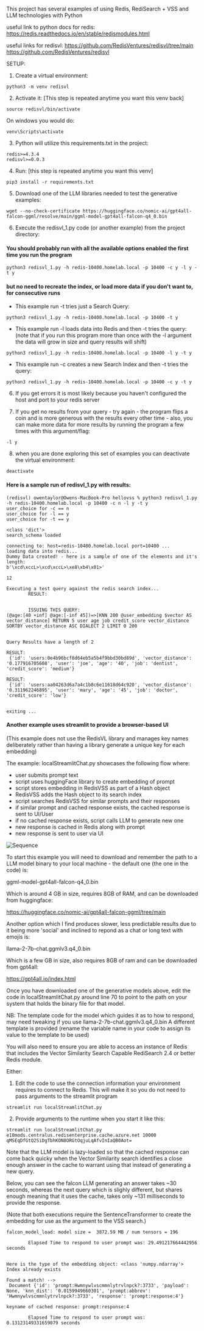 This project has several examples of using Redis, RediSearch + VSS and LLM technologies with Python

useful link to python docs for redis:
https://redis.readthedocs.io/en/stable/redismodules.html 

useful links for redisvl:
https://github.com/RedisVentures/redisvl/tree/main 
https://github.com/RedisVentures/redisvl 

SETUP:

1. Create a virtual environment:

```
python3 -m venv redisvl
```

2. Activate it:  [This step is repeated anytime you want this venv back]

```
source redisvl/bin/activate
```

On windows you would do:

```
venv\Scripts\activate
```

3. Python will utilize this requirements.txt in the project:

```
redis>=4.3.4
redisvl>=0.0.3
```

4. Run: [this step is repeated anytime you want this venv]

```
pip3 install -r requirements.txt
```
5. Download one of the LLM libraries needed to test the generative examples:

```
wget --no-check-certificate https://huggingface.co/nomic-ai/gpt4all-falcon-ggml/resolve/main/ggml-model-gpt4all-falcon-q4_0.bin
```
6. Execute the redisvl_1.py code (or another example) from the project directory:

#### You should probably run with all the available options enabled the first time you run the program

```
python3 redisvl_1.py -h redis-10400.homelab.local -p 10400 -c y -l y -t y
```

#### but no need to recreate the index, or load more data if you don't want to, for consecutive runs


* This example run -t tries just a Search Query:

```
python3 redisvl_1.py -h redis-10400.homelab.local -p 10400 -t y
```

* This example run -l loads data into Redis and then -t tries the query:  
(note that if you run this program more than once with the -l argument the data will grow in size and query results will shift)

```
python3 redisvl_1.py -h redis-10400.homelab.local -p 10400 -l y -t y
```

* This example run -c creates a new Search Index and then -t tries the query:

```
python3 redisvl_1.py -h redis-10400.homelab.local -p 10400 -c y -t y
```


6. If you get errors it is most likely because you haven't configured the host and port to your redis server

7. If you get no results from your query - try again  - the program flips a coin and is more generous with the results every other time - also, you can make more data for more results by running the program a few times with this argument/flag: 

```
-l y
``````

8. when you are done exploring this set of examples you can deactivate the virtual environment:

```
deactivate
```

#### Here is a sample run of redisvl_1.py with results:
``` 
(redisvl) owentaylor@Owens-MacBook-Pro hellovss % python3 redisvl_1.py -h redis-10400.homelab.local -p 10400 -c n -l y -t y
user_choice for -c == n
user_choice for -l == y
user_choice for -t == y

<class 'dict'>
search_schema loaded

connecting to: host=redis-10400.homelab.local port=10400 ...
loading data into redis...
Dummy Data created! - here is a sample of one of the elements and it's length:
b'\xcd\xccL>\xcd\xccL>\xe8\xb4\x01>'

12

Executing a test query against the redis search index...
        RESULT:


        ISSUING THIS QUERY: 
(@age:[40 +inf] @age:[-inf 45])=>[KNN 200 @user_embedding $vector AS vector_distance] RETURN 5 user age job credit_score vector_distance SORTBY vector_distance ASC DIALECT 2 LIMIT 0 200


Query Results have a length of 2

RESULT:
 {'id': 'users:0e4b96bcf8d64eb5a5b4f9bbd30bd89d', 'vector_distance': '0.177916705608', 'user': 'joe', 'age': '40', 'job': 'dentist', 'credit_score': 'medium'}

RESULT:
 {'id': 'users:aa04263d6a7a4c1b8c6e11618d64c920', 'vector_distance': '0.311962246895', 'user': 'mary', 'age': '45', 'job': 'doctor', 'credit_score': 'low'}


exiting ...
```

#### Another example uses streamlit to provide a browser-based UI
 (This example does not use the RedisVL library and manages key names deliberately rather than having a library generate a unique key for each embedding)

The example: localStreamlitChat.py showcases the following flow where:
* user submits prompt text
* script uses huggingFace library to create embedding of prompt
* script stores embedding in RedisVSS as part of a Hash object 
* RedisVSS adds the Hash object to its search index
* script searches RedisVSS for similar prompts and their responses
* if similar prompt and cached response exists, the cached response is sent to UI/User
* if no cached response exists, script calls LLM to generate new one
* new response is cached in Redis along with prompt
* new response is sent to user via UI

![Sequence](./Python_LLM_VSS_CACH.png)

To start this example you will need to download and remember the path to a LLM model binary to your local machine - the default one (the one in the code) is: 

ggml-model-gpt4all-falcon-q4_0.bin

Which is around 4 GB in size, requires 8GB of RAM, and can be downloaded from huggingface:

https://huggingface.co/nomic-ai/gpt4all-falcon-ggml/tree/main 

Another option which I find produces slower, less predictable results due to it being more 'social' and inclined to repond as a chat or long text with emojis is:

llama-2-7b-chat.ggmlv3.q4_0.bin

Which is a few GB in size, also requires 8GB of ram and can be downloaded from gpt4all:

https://gpt4all.io/index.html

Once you have downloaded one of the generative models above, edit the code in localStreamlitChat.py around line 70 to point to the path on your system that holds the binary file for that model.

NB: The template code for the model which guides it as to how to respond, may need tweaking if you use llama-2-7b-chat.ggmlv3.q4_0.bin  A different template is provided (rename the variable name in your code to assign its value to the template to be used)

You will also need to ensure you are able to access an instance of Redis that includes the Vector Similarity Search Capable RediSearch 2.4 or better Redis module.

Either: 
1. Edit the code to use the connection information your environment requires to connect to Redis. This will make it so you do not need to pass arguments to the streamlit program

```
streamlit run localStreamlitChat.py 
```

2. Provide arguments to the runtime when you start it like this:

```
streamlit run localStreamlitChat.py e10mods.centralus.redisenterprise.cache.azure.net 10000 qMSEqDfGtQ2SiDgTbhKON8ORGtOqjuLqAfvInIaQB0Aot=
```

Note that the LLM model is lazy-loaded so that the cached response can come back quicky when the Vector Similarity search identifies a close enough answer in the cache to warrant using that instead of generating a new query.  

Below, you can see the falcon LLM generating an answer takes ~30 seconds, whereas the next query which is slighly different, but shares enough meaning that it uses the cache, takes only ~131 milliseconds to provide the response.

(Note that both executions require the SentenceTransformer to create the embedding for use as the argument to the VSS search.)

```
falcon_model_load: model size =  3872.59 MB / num tensors = 196

        Elapsed Time to respond to user prompt was: 29.491217664442956 seconds


Here is the type of the embedding object: <class 'numpy.ndarray'>
Index already exists

Found a match! -->
 Document {'id': 'prompt:Hwmnywlvscmmnlytrvlnpck?:3733', 'payload': None, 'knn_dist': '0.0159949660301', 'prompt:abbrev': 'Hwmnywlvscmmnlytrvlnpck?:3733', 'response': 'prompt:response:4'}

keyname of cached response: prompt:response:4

        Elapsed Time to respond to user prompt was: 0.13123149331659079 seconds
```